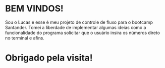  <h1>BEM VINDOS!</h1>
    <p>Sou o Lucas e esse é meu projeto de controle de fluxo para o bootcamp Santander.
   Tomei a liberdade de implementar algumas ideias
   como a funcionalidade do programa solicitar que o usuário insira os números direto no terminal e afins.</p>
    <h1>Obrigado pela visita!</h1>
